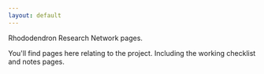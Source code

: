 ```yaml
---
layout: default
---
```



Rhododendron Research Network pages.

You'll find pages here relating to the project. Including the working checklist and notes pages.

